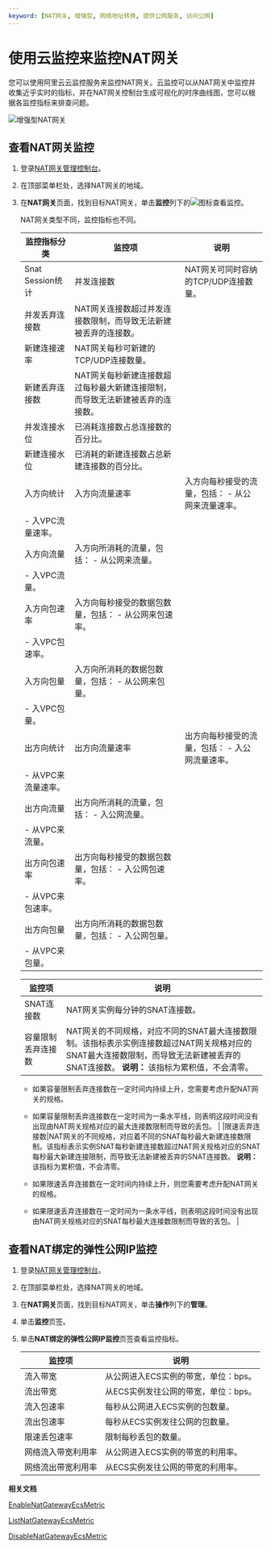 ```yaml
---
keyword: [NAT网关, 增强型, 网络地址转换, 提供公网服务, 访问公网]
---
```


# 使用云监控来监控NAT网关

您可以使用阿里云云监控服务来监控NAT网关。云监控可以从NAT网关中监控并收集近乎实时的指标，并在NAT网关控制台生成可视化的时序曲线图，您可以根据各监控指标来排查问题。

![增强型NAT网关](https://static-aliyun-doc.oss-accelerate.aliyuncs.com/assets/img/zh-CN/1883219951/p101525.png)

## 查看NAT网关监控

1.  登录[NAT网关管理控制台](https://vpc.console.aliyun.com/nat)。

2.  在顶部菜单栏处，选择NAT网关的地域。

3.  在**NAT网关**页面，找到目标NAT网关，单击**监控**列下的![](https://static-aliyun-doc.oss-accelerate.aliyuncs.com/assets/img/zh-CN/1713019951/p41324.png)图标查看监控。

    NAT网关类型不同，监控指标也不同。

    |监控指标分类|监控项|说明|
    |------|---|--|
    |Snat Session统计|并发连接数|NAT网关可同时容纳的TCP/UDP连接数量。|
    |并发丢弃连接数|NAT网关连接数超过并发连接数限制，而导致无法新建被丢弃的连接数。|
    |新建连接速率|NAT网关每秒可新建的TCP/UDP连接数量。|
    |新建丢弃连接数|NAT网关每秒新建连接数超过每秒最大新建连接限制，而导致无法新建被丢弃的连接数。|
    |并发连接水位|已消耗连接数占总连接数的百分比。|
    |新建连接水位|已消耗的新建连接数占总新建连接数的百分比。|
    |入方向统计|入方向流量速率|入方向每秒接受的流量，包括：    -   从公网来流量速率。
    -   入VPC流量速率。 |
    |入方向流量|入方向所消耗的流量，包括：    -   从公网来流量。
    -   入VPC流量。 |
    |入方向包速率|入方向每秒接受的数据包数量，包括：    -   从公网来包速率。
    -   入VPC包速率。 |
    |入方向包量|入方向所消耗的数据包数量，包括：    -   从公网来包量。
    -   入VPC包量。 |
    |出方向统计|出方向流量速率|出方向每秒接受的流量，包括：    -   入公网流量速率。
    -   从VPC来流量速率。 |
    |出方向流量|出方向所消耗的流量，包括：    -   入公网流量。
    -   从VPC来流量。 |
    |出方向包速率|出方向每秒接受的数据包数量，包括：    -   入公网包速率。
    -   从VPC来包速率。 |
    |出方向包量|出方向所消耗的数据包数量，包括：    -   入公网包量。
    -   从VPC来包量。 |

    |监控项|说明|
    |---|--|
    |SNAT连接数|NAT网关实例每分钟的SNAT连接数。|
    |容量限制丢弃连接数|NAT网关的不同规格，对应不同的SNAT最大连接数限制。该指标表示实例连接数超过NAT网关规格对应的SNAT最大连接数限制，而导致无法新建被丢弃的SNAT连接数。 **说明：** 该指标为累积值，不会清零。

    -   如果容量限制丢弃连接数在一定时间内持续上升，您需要考虑升配NAT网关的规格。
    -   如果容量限制丢弃连接数在一定时间为一条水平线，则表明这段时间没有出现由NAT网关规格对应的最大连接数限制而导致的丢包。 |
    |限速丢弃连接数|NAT网关的不同规格，对应着不同的SNAT每秒最大新建连接数限制。该指标表示实例SNAT每秒新建连接数超过NAT网关规格对应的SNAT每秒最大新建连接限制，而导致无法新建被丢弃的SNAT连接数。 **说明：** 该指标为累积值，不会清零。

    -   如果限速丢弃连接数在一定时间内持续上升，则您需要考虑升配NAT网关的规格。
    -   如果限速丢弃连接数在一定时间为一条水平线，则表明这段时间没有出现由NAT网关规格对应的SNAT每秒最大连接数限制而导致的丢包。 |


## 查看NAT绑定的弹性公网IP监控

1.  登录[NAT网关管理控制台](https://vpc.console.aliyun.com/nat)。

2.  在顶部菜单栏处，选择NAT网关的地域。

3.  在**NAT网关**页面，找到目标NAT网关，单击**操作**列下的**管理**。

4.  单击**监控**页签。

5.  单击**NAT绑定的弹性公网IP监控**页签查看监控指标。

    |监控项|说明|
    |---|--|
    |流入带宽|从公网进入ECS实例的带宽，单位：bps。|
    |流出带宽|从ECS实例发往公网的带宽，单位：bps。|
    |流入包速率|每秒从公网进入ECS实例的包数量。|
    |流出包速率|每秒从ECS实例发往公网的包数量。|
    |限速丢包速率|限制每秒丢包的数量。|
    |网络流入带宽利用率|从公网进入ECS实例的带宽的利用率。|
    |网络流出带宽利用率|从ECS实例发往公网的带宽的利用率。|


**相关文档**  


[EnableNatGatewayEcsMetric](/intl.zh-CN/API参考/NAT网关/EnableNatGatewayEcsMetric.md)

[ListNatGatewayEcsMetric](/intl.zh-CN/API参考/NAT网关/ListNatGatewayEcsMetric.md)

[DisableNatGatewayEcsMetric](/intl.zh-CN/API参考/NAT网关/DisableNatGatewayEcsMetric.md)

